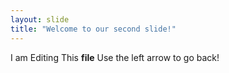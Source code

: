 ```yaml
---
layout: slide
title: "Welcome to our second slide!"
---
```

I am Editing This **file**
Use the left arrow to go back!
